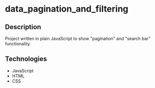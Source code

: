 # data_pagination_and_filtering

## Description

Project written in plain JavaScript to show "pagination" and "search bar" functionality.

## Technologies

- JavaScript
- HTML
- CSS

